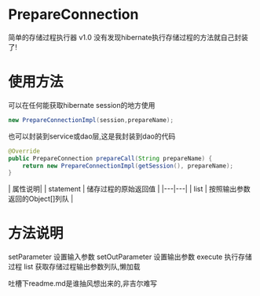 # PrepareConnection
简单的存储过程执行器 v1.0
没有发现hibernate执行存储过程的方法就自己封装了!

# 使用方法
可以在任何能获取hibernate session的地方使用 
```Java
new PrepareConnectionImpl(session,prepareName);
```
也可以封装到service或dao层,这是我封装到dao的代码
```Java
@Override
public PrepareConnection prepareCall(String prepareName) {
    return new PrepareConnectionImpl(getSession(), prepareName);
}
```


   
        
| 属性说明|
|  statement |  储存过程的原始返回值 |
|---|---|
|  list |  按照输出参数返回的Object[]列队 |

# 方法说明
setParameter    设置输入参数
setOutParameter 设置输出参数
execute         执行存储过程
list            获取存储过程输出参数列队,懒加载

吐槽下readme.md是谁抽风想出来的,非吉尔难写